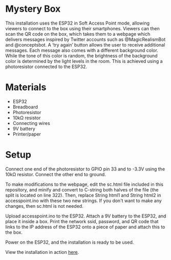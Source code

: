 # Mystery Box
This installation uses the ESP32 in Soft Access Point mode, allowing viewers to connect to the box using their smartphones. Viewers can then scan the QR code on the box, which takes them to a webpage which delivers messages inspired by Twitter accounts such as @MagicRealismBot and @conceptsbot. A ‘try again’ button allows the user to receive additional messages. Each message also comes with a different background color. While the tone of this color is random, the brightness of the background color is determined by the light levels in the room. This is achieved using a photoresistor connected to the ESP32.

# Materials
- ESP32
- Breadboard
- Photoresistor
- 10kΩ resistor
- Connecting wires
- 9V battery
- Printer/paper

# Setup
Connect one end of the photoresistor to GPIO pin 33 and to -3.3V using the 10kΩ resistor. Connect the other end to ground.

To make modifications to the webpage, edit the sc.html file included in this repository, and minify and convert to C-string both halves of the file (the split is located on line 322). Then, replace String html1 and String html2 in accesspoint.ino with these two new strings. If you don't want to make any changes, then sc.html is not needed.

Upload accesspoint.ino to the ESP32. Attach a 9V battery to the ESP32, and place it inside a box. Print the network ssid, password, and QR code that links to the IP address of the ESP32 onto a piece of paper and attach this to the box.

Power on the ESP32, and the installation is ready to be used.

View the installation in action [here]().
